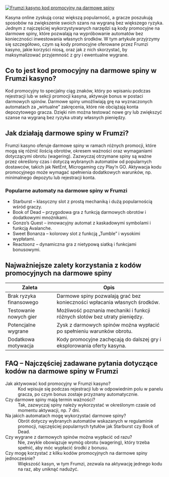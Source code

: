 [![Frumzi kasyno kod promocyjny na darmowe spiny](https://123-caf.pages.dev/gitsignup.png)](https://vrmoo.ru/Bt82HjjY)

<p>Kasyna online zyskują coraz większą popularność, a gracze poszukują sposobów na zwiększenie swoich szans na wygraną bez większego ryzyka. Jednym z najczęściej wykorzystywanych narzędzi są kody promocyjne na darmowe spiny, które pozwalają na wypróbowanie automatów bez konieczności inwestowania własnych środków. W tym artykule przyjrzymy się szczegółowo, czym są kody promocyjne oferowane przez Frumzi kasyno, jakie korzyści niosą, oraz jak z nich skorzystać, by maksymalizować przyjemność z gry i ewentualne wygrane.</p>  <h2>Co to jest kod promocyjny na darmowe spiny w Frumzi kasyno?</h2> <p>Kod promocyjny to specjalny ciąg znaków, który po wpisaniu podczas rejestracji lub w sekcji promocji kasyna, aktywuje bonus w postaci darmowych spinów. Darmowe spiny umożliwiają grę na wyznaczonych automatach za „wirtualne” zakręcenia, które nie obciążają konta depozytowego gracza. Dzięki nim można testować nowe gry lub zwiększyć szanse na wygraną bez ryzyka utraty własnych pieniędzy.</p>  <h2>Jak działają darmowe spiny w Frumzi?</h2> <p>Frumzi kasyno oferuje darmowe spiny w ramach różnych promocji, które mogą się różnić ilością obrotów, okresem ważności oraz wymaganiami dotyczącymi obrotu (wagering). Zazwyczaj otrzymane spiny są ważne przez określony czas i dotyczą wybranych automatów od popularnych dostawców, takich jak NetEnt, Microgaming czy Play’n GO. Aktywacja kodu promocyjnego może wymagać spełnienia dodatkowych warunków, np. minimalnego depozytu lub rejestracji konta.</p>  <h3>Popularne automaty na darmowe spiny w Frumzi</h3> <ul>   <li>Starburst – klasyczny slot z prostą mechaniką i dużą popularnością wśród graczy.</li>   <li>Book of Dead – przygodowa gra z funkcją darmowych obrotów i dodatkowymi mnożnikami.</li>   <li>Gonzo’s Quest – innowacyjny automat z kaskadowymi symbolami i funkcją Avalanche.</li>   <li>Sweet Bonanza – kolorowy slot z funkcją „Tumble” i wysokimi wypłatami.</li>   <li>Reactoonz – dynamiczna gra z nietypową siatką i funkcjami bonusowymi.</li> </ul>  <h2>Najważniejsze zalety korzystania z kodów promocyjnych na darmowe spiny</h2> <table>   <thead>     <tr>       <th>Zaleta</th>       <th>Opis</th>     </tr>   </thead>   <tbody>     <tr>       <td>Brak ryzyka finansowego</td>       <td>Darmowe spiny pozwalają grać bez konieczności wpłacania własnych środków.</td>     </tr>     <tr>       <td>Testowanie nowych gier</td>       <td>Możliwość poznania mechaniki i funkcji różnych slotów bez utraty pieniędzy.</td>     </tr>     <tr>       <td>Potencjalne wygrane</td>       <td>Zysk z darmowych spinów można wypłacić po spełnieniu warunków obrotu.</td>     </tr>     <tr>       <td>Dodatkowa motywacja</td>       <td>Kody promocyjne zachęcają do dalszej gry i eksplorowania oferty kasyna.</td>     </tr>   </tbody> </table>  <h2>FAQ – Najczęściej zadawane pytania dotyczące kodów na darmowe spiny w Frumzi</h2> <dl>   <dt>Jak aktywować kod promocyjny w Frumzi kasyno?</dt>   <dd>Kod wpisuje się podczas rejestracji lub w odpowiednim polu w panelu gracza, po czym bonus zostaje przyznany automatycznie.</dd>      <dt>Czy darmowe spiny mają termin ważności?</dt>   <dd>Tak, zazwyczaj spiny należy wykorzystać w określonym czasie od momentu aktywacji, np. 7 dni.</dd>      <dt>Na jakich automatach mogę wykorzystać darmowe spiny?</dt>   <dd>Obrót dotyczy wybranych automatów wskazanych w regulaminie promocji, najczęściej popularnych tytułów jak Starburst czy Book of Dead.</dd>      <dt>Czy wygrane z darmowych spinów można wypłacić od razu?</dt>   <dd>Nie, zwykle obowiązuje wymóg obrotu (wagering), który trzeba spełnić, aby móc wypłacić środki z bonusu.</dd>      <dt>Czy mogę korzystać z kilku kodów promocyjnych na darmowe spiny jednocześnie?</dt>   <dd>Większość kasyn, w tym Frumzi, zezwala na aktywację jednego kodu na raz, aby uniknąć nadużyć.</dd> </dl>